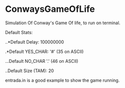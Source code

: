 # ConwaysGameOfLife

Simulation Of Conway's Game Of life, to run on terminal.

Default Stats:

..*Default Delay: 100000000

.*Default YES_CHAR: '#' (35 on ASCII)

...Default NO_CHAR '.' (46 on ASCII)

..Default Size (TAM): 20


entrada.in is a good example to show the game running.
